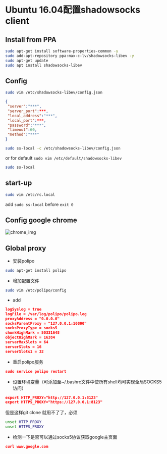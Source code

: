 # Ubuntu 16.04配置shadowsocks client

## Install from PPA

```bash
sudo apt-get install software-properties-common -y
sudo add-apt-repository ppa:max-c-lv/shadowsocks-libev -y
sudo apt-get update
sudo apt install shadowsocks-libev
```

## Config

```bash
sudo vim /etc/shadowsocks-libev/config.json
```

```json
{
 "server":"***",
 "server_port":***,
 "local_address":"***",
 "local_port":***,
 "password":"***",
 "timeout":60,
 "method":"***"
}
```

```bash
sudo ss-local -c /etc/shadowsocks-libev/config.json
```
or for default `sudo vim /etc/default/shadowsocks-libev`
```bash
sudo ss-local
```

## start-up

```bash
sudo vim /etc/rc.local
```

add `sudo ss-local` before `exit 0`



## Config google chrome

![chrome_img](https://github.com/didibaba/shadowsocks-client-on-Ubuntu-16.04/blob/master/web/chrome.png)

## Global proxy

- 安装polipo
```bash
sudo apt-get install polipo
```

- 增加配置文件
```bash
sudo vim /etc/polipo/config
```

- add
```json
logSyslog = true
logFile = /var/log/polipo/polipo.log
proxyAddress = "0.0.0.0"
socksParentProxy = "127.0.0.1:10800"
socksProxyType = socks5
chunkHighMark = 50331648
objectHighMark = 16384
serverMaxSlots = 64
serverSlots = 16
serverSlots1 = 32
```

- 重启polipo服务
```json
sudo service polipo restart
```

- 设置环境变量（可添加至~/.bashrc文件中使所有shell均可实现全局SOCKS5访问）
```json
export HTTP_PROXY="http://127.0.0.1:8123"
export HTTPS_PROXY="https://127.0.0.1:8123"
```
但是这样git clone 就用不了了，必须
```bash
unset HTTP_PROXY
unset HTTPS_PROXY
```

- 检测一下是否可以通过socks5协议获取google主页面

```json
curl www.google.com
```
